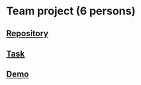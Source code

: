 # Team project (6 persons)
## [Repository](https://github.com/Sergej-Karyuhin/codejam-culture-portal)
## [Task](https://github.com/rolling-scopes-school/tasks/blob/master/tasks/codejam-culture-portal.md)
## [Demo](https://mystifying-mayer-7c7388.netlify.com/)
